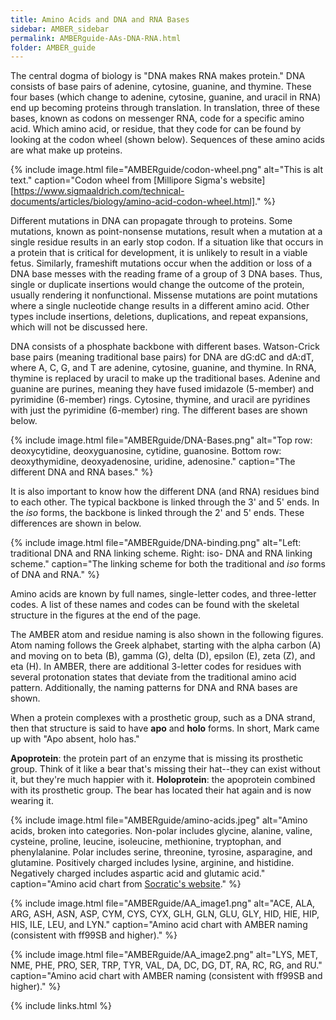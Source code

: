 ```yaml
---
title: Amino Acids and DNA and RNA Bases
sidebar: AMBER_sidebar
permalink: AMBERguide-AAs-DNA-RNA.html
folder: AMBER_guide
---
```


<link rel="stylesheet" href="css/theme-orange.css">

The central dogma of biology is "DNA makes RNA makes protein."
DNA consists of base pairs of adenine, cytosine, guanine, and thymine.
These four bases (which change to adenine, cytosine, guanine, and uracil in
RNA) end up becoming proteins through translation.
In translation, three of these bases, known as codons on messenger RNA,
code for a specific amino acid.
Which amino acid, or residue, that they code for can be found by looking at the
codon wheel (shown below).
Sequences of these amino acids are what make up proteins.

{% include image.html file="AMBERguide/codon-wheel.png"
alt="This is alt text." caption="Codon wheel from
[Millipore Sigma's website][https://www.sigmaaldrich.com/technical-documents/articles/biology/amino-acid-codon-wheel.html]." %}

Different mutations in DNA can propagate through to proteins.
Some mutations, known as point-nonsense mutations, result when a mutation at a
single residue results in an early stop codon.
If a situation like that occurs in a protein that is critical for development,
it is unlikely to result in a viable fetus.
Similarly, frameshift mutations occur when the addition or loss of a DNA base
messes with the reading frame of a group of 3 DNA bases.
Thus, single or duplicate insertions would change the outcome of the protein,
usually rendering it nonfunctional.
Missense mutations are point mutations where a single nucleotide change
results in a different amino acid.
Other types include insertions, deletions, duplications, and repeat expansions,
which will not be discussed here.

DNA consists of a phosphate backbone with different bases. Watson-Crick base
pairs (meaning traditional base pairs) for DNA are dG:dC and dA:dT,
where A, C, G, and T are adenine, cytosine, guanine, and thymine.
In RNA, thymine is replaced by uracil to make up the traditional bases.
Adenine and guanine are purines, meaning they have fused imidazole (5-member)
and pyrimidine (6-member) rings.
Cytosine, thymine, and uracil are pyridines with just the pyrimidine (6-member)
ring. The different bases are shown below.

{% include image.html file="AMBERguide/DNA-Bases.png"
alt="Top row: deoxycytidine, deoxyguanosine, cytidine, guanosine.
Bottom row: deoxythymidine, deoxyadenosine, uridine, adenosine."
caption="The different DNA and RNA bases." %}

It is also important to know how the different DNA (and RNA) residues bind to
each other. The typical backbone is linked through the 3' and 5' ends.
In the *iso* forms, the backbone is linked through the 2' and 5' ends.
These differences are shown in below.

{% include image.html file="AMBERguide/DNA-binding.png"
alt="Left: traditional DNA and RNA linking scheme. Right: iso- DNA and RNA
linking scheme."
caption="The linking scheme for both the traditional and *iso* forms of DNA
and RNA." %}

Amino acids are known by full names, single-letter codes, and
three-letter codes. A list of these names and codes can be found with the
skeletal structure in the figures at the end of the page.

The AMBER atom and residue naming is also shown in the following figures.
Atom naming follows the Greek alphabet, starting with the alpha carbon (A) and
moving on to beta (B), gamma (G), delta (D), epsilon (E), zeta (Z), and eta (H).
In AMBER, there are additional 3-letter codes for residues with several
protonation states that deviate from the traditional amino acid pattern.
Additionally, the naming patterns for DNA and RNA bases are shown.

When a protein complexes with a prosthetic group, such as a DNA strand,
then that structure is said to have __apo__ and __holo__ forms.
In short, Mark came up with "Apo absent, holo has."

__Apoprotein__: the protein part of an enzyme that is missing its prosthetic
group. Think of it like a bear that's missing their hat--they can exist without
it, but they're much happier with it.
__Holoprotein__: the apoprotein combined with its prosthetic group.
The bear has located their hat again and is now wearing it.

{% include image.html file="AMBERguide/amino-acids.jpeg"
alt="Amino acids, broken into categories. Non-polar includes glycine, alanine,
valine, cysteine, proline, leucine, isoleucine, methionine, tryptophan,
and phenylalanine. Polar includes serine, threonine, tyrosine, asparagine,
and glutamine. Positively charged includes lysine, arginine, and histidine.
Negatively charged includes aspartic acid and glutamic acid."
caption="Amino acid chart from
[Socratic's website](https://socratic.org/questions/which-part-of-an-amino-acid-s-structure-makes-it-unique-from-other-amino-acids)." %}

{% include image.html file="AMBERguide/AA_image1.png"
alt="ACE, ALA, ARG, ASH, ASN, ASP, CYM, CYS, CYX, GLH, GLN, GLU,
GLY, HID, HIE, HIP, HIS, ILE, LEU, and LYN." caption="Amino acid chart with
AMBER naming (consistent with ff99SB and higher)." %}

{% include image.html file="AMBERguide/AA_image2.png"
alt="LYS, MET, NME, PHE, PRO, SER, TRP, TYR, VAL, DA, DC, DG, DT, RA, RC, RG,
and RU." caption="Amino acid chart with AMBER naming
(consistent with ff99SB and higher)." %}

<!-- FUTURE ME: ADD THR... -->

{% include links.html %}
